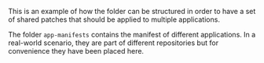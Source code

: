 This is an example of how the folder can be structured in order to have a set of shared patches that should be applied to multiple applications.

The folder `app-manifests` contains the manifest of different applications. In a real-world scenario, they are part of different repositories but for convenience they have been placed here.
